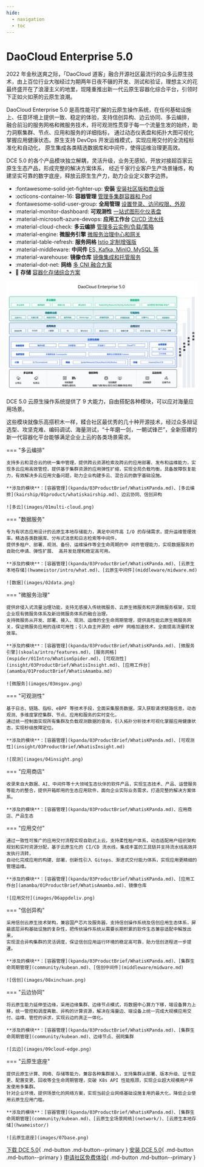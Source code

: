 ```yaml
---
hide:
  - navigation
  - toc
---
```


# DaoCloud Enterprise 5.0

2022 年金秋送爽之际，「DaoCloud 道客」融合开源社区最流行的众多云原生技术，由上百位行业大咖经过为期两年日夜不辍的开发、测试和验证，理想主义的花最终盛开在了浪漫主义的地里，现隆重推出新一代云原生容器化综合平台，引领时下正如火如荼的云原生浪潮。

DaoCloud Enterprise 5.0 是高性能可扩展的云原生操作系统，在任何基础设施上、任意环境上提供一致、稳定的体验，支持信创异构、边云协同、多云编排，
融合前沿的服务网格和微服务技术，将可观测性贯穿于每一个流量生发的始终，助力洞察集群、节点、应用和服务的详细指标，
通过动态仪表盘和拓扑大图可视化掌握应用健康状态。原生支持 DevOps 开发运维模式，实现应用交付的全流程标准化和自动化，
原生集成各类精选数据库和中间件，使得运维治理更高效。

DCE 5.0 的各个产品模块独立解耦，灵活升级，业务无感知，开放对接超百家云原生生态产品，形成完整的解决方案体系，
经近千家行业客户生产场景锤炼，构建坚实可靠的数字底座，释放云原生生产力，助力企业定义数字边界。

<div class="grid cards" markdown>

- :fontawesome-solid-jet-fighter-up: **安装** [安装社区版和商业版](install/intro.md)
- :octicons-container-16: **容器管理** [管理多集群容器和 Pod](kpanda/03ProductBrief/WhatisKPanda.md)
- :fontawesome-solid-user-group: **全局管理** [设置登录、访问权限、外观](ghippo/01ProductBrief/WhatisGhippo.md)
- :material-monitor-dashboard: **可观测性** [一站式图形化仪表盘](insight/03ProductBrief/WhatisInsight.md)
- :material-microsoft-azure-devops: **应用工作台** [CI/CD 流水线](amamba/01ProductBrief/WhatisAmamba.md)
- :material-cloud-check: **多云编排** [管理多云实例/负载/策略](kairship/01product/whatiskairship.md)
- :material-engine: **微服务引擎** [微服务治理中心和网关](skoala/select-workspace.md)
- :material-table-refresh: **服务网格** [Istio 定制增强版](mspider/01Intro/WhatismSpider.md)
- :material-middleware: **中间件** [ES, Kafka, MinIO, MySQL 等](middleware/midware.md)
- :material-warehouse: **镜像仓库** [镜像集成和托管服务](kangaroo/intro.md)
- :material-dot-net: **网络** [多 CNI 融合方案](network/intro/what-is-net.md)
- :floppy_disk: **存储** [容器化存储综合方案](hwameistor/intro/what.md)

</div>

![模块图](images/dce-modules03.png)

DCE 5.0 云原生操作系统提供了 9 大能力，自由搭配各种模块，可以应对海量应用场景。

这些模块就像乐高搭积木一样，糅合社区最优秀的几十种开源技术，经过众多辩证选型、攻坚克难、编码调试、海量测试，“十年磨一剑，一朝试锋芒”，全新搭建的新一代容器化平台能够满足企业上云的各类场景需求。

=== "多云编排"

    支持多云和混合云的统一集中管理，提供跨云资源检索及跨云的应用部署、发布和运维能力，实现多云应用高效管控，提供基于集群资源的应用弹性扩缩，实现全局负载均衡，具备故障恢复能力，有效解决多云应用灾备问题，助力企业构建多云、混合云的数字基础设施。

    **涉及的模块**：[容器管理](kpanda/03ProductBrief/WhatisKPanda.md)、[多云编排](kairship/01product/whatiskairship.md)、边云协同、信创异构

    ![多云](images/01multi-cloud.png)

=== "数据服务"

    专为有状态应用设计的云原生本地存储能力，满足中间件高 I/O 的存储需求，提升运维管理效率。精选各类数据库、分布式消息和日志检索等中间件，
    提供多租户、部署、观测、备份、运维操作等全生命周期的中 间件管理能力，实现数据服务的自助化申请、弹性扩展、 高并发处理和稳定高可用。

    **涉及的模块**：[容器管理](kpanda/03ProductBrief/WhatisKPanda.md)、[云原生本地存储](hwameistor/intro/what.md)、[云原生中间件](middleware/midware.md)

    ![数据](images/02data.png)

=== "微服务治理"

    提供非侵入式流量治理功能，支持无感接入传统微服务、云原生微服务和开源微服务框架，实现企业现有微服务体系及新旧微服务体系的融合治理，
    支持微服务从开发、部署、接入、观测、运维的全生命周期管理，提供高性能云原生微服务网关，保证微服务应用的连续可用性；引入自主开源的 eBPF 网格加速技术，全面提高流量转发效率。

    **涉及的模块**：[容器管理](kpanda/03ProductBrief/WhatisKPanda.md)、[微服务引擎](skoala/intro/features.md)、[服务网格](mspider/01Intro/WhatismSpider.md)、[可观测性](insight/03ProductBrief/WhatisInsight.md)、[应用工作台](amamba/01ProductBrief/WhatisAmamba.md)

    ![微服务](images/03msgov.png)

=== "可观测性"

    基于日志、链路、指标、eBPF 等技术手段，全面采集服务数据，深入获取请求链路信息，动态观测、多维度掌控集群、节点、应用和服务的实时变化，
    通过统一控制面实现所有集群及负载观测数据的查询，引入拓扑分析技术可视化掌握应用健康状态，实现秒级故障定位。

    **涉及的模块**：[容器管理](kpanda/03ProductBrief/WhatisKPanda.md)、[可观测性](insight/03ProductBrief/WhatisInsight.md)

    ![观测](images/04insight.png)

=== "应用商店"

    收录来自大数据、AI、中间件等十大领域生态伙伴的软件产品，实现生态技术、产品、运营服务等能力的整合，提供开箱即用的生态应用软件，面向企业实际业务需求，打造完整的解决方案体系。

    **涉及的模块**：[容器管理](kpanda/03ProductBrief/WhatisKPanda.md)、应用商店、产品生态

=== "应用交付"

    通过一致性可推广的应用交付流程实现自助式上云，支持柔性租户体系，动态适配用户组织架构规划和实时资源分配，基于云原生化的 CI/CD 流水线，集成丰富的工具链并支持流水线高效并发执行流转，
    自动化完成应用的构建、部署，创新性引入 Gitops、渐进式交付能力体系，实现应用更精细的管理运维。

    **涉及的模块**：[容器管理](kpanda/03ProductBrief/WhatisKPanda.md)、[应用工作台](amamba/01ProductBrief/WhatisAmamba.md)、镜像仓库

    ![应用交付](images/06appdeliv.png)

=== "信创异构"

    采用信创云原生技术架构，兼容国产芯片及服务器，支持信创操作系统及信创应用生态体系，屏蔽底层异构基础设施的复杂性，把传统操作系统从需要长期积累的软件生态兼容适配中解放出来，
    实现混合异构集群的灵活调度，保证信创应用运行环境的稳定高可靠，助力信创进程进一步提速。

    **涉及的模块**：[容器管理](kpanda/03ProductBrief/WhatisKPanda.md)、[集群生命周期管理](community/kubean.md)、[信创中间件](middleware/midware.md)

    ![信创](images/08xinchuan.png)

=== "云边协同"

    将云原生能力延伸至边缘，采用边缘集群、边缘节点模式，将数据中心算力下移，端设备算力上移，统一管控和调度离散、异构的计算资源，解决在海量边、端设备上统一完成大规模应用交付、运维、管控的诉求，实现云边的真正一体化。

    **涉及的模块**：[容器管理](kpanda/03ProductBrief/WhatisKPanda.md)、[集群生命周期管理](community/kubean.md)、边缘节点、弱网集群

    ![云边](images/09cloud-edge.png)

=== "云原生底座"

    提供云原生计算、网络、存储等能力，兼容各种集群接入，支持集群从部署、版本升级、证书变更、配置变更、回收等全生命周期管理，突破 K8s API 性能瓶颈，实现企业超大规模用户并发使用多集群。
    针对企业环境，提供场景化的网络方案，实现当前企业网络基础设施复用的最大化，降低企业使用云原生应用门槛。

    **涉及的模块**：[容器管理](kpanda/03ProductBrief/WhatisKPanda.md)、[集群生命周期管理](community/kubean.md)、[云原生全场景网络](network/)、[云原生本地存储](hwameistor/)

    ![云原生底座](images/07base.png)

[下载 DCE 5.0](./download/dce5.md){ .md-button .md-button--primary }
[安装 DCE 5.0](./install/intro.md){ .md-button .md-button--primary }
[申请社区免费体验](./dce/license0.md){ .md-button .md-button--primary }
